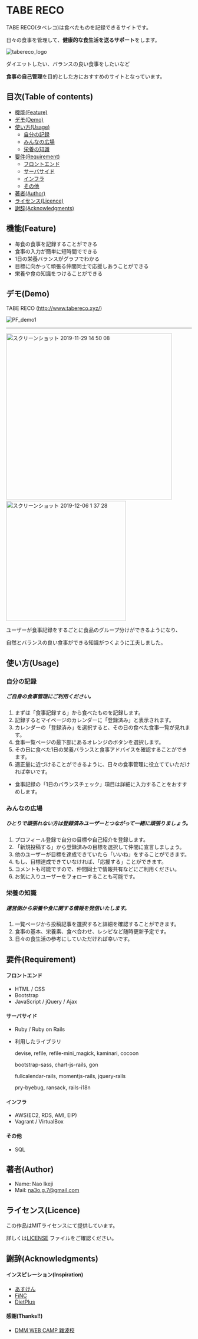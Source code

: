 # TABE RECO
TABE RECO(タベレコ)は食べたものを記録できるサイトです。
  
日々の食事を管理して、**健康的な食生活を送るサポート**をします。

![tabereco_logo](https://user-images.githubusercontent.com/49096883/69711891-2fc3d400-1145-11ea-8cbb-55ee3b0f13b7.jpg)
  
ダイエットしたい、バランスの良い食事をしたいなど
  
**食事の自己管理**を目的とした方におすすめのサイトとなっています。

## 目次(Table of contents)
- [機能(Feature)](#feature)
- [デモ(Demo)](#demo)
- [使い方(Usage)](#usage)
  - [自分の記録](#feature_1)
  - [みんなの広場](#feature_2)
  - [栄養の知識](#feature_3)
- [要件(Requirement)](#requirement)
  - [フロントエンド](#requirement_01)
  - [サーバサイド](#requirement_02)
  - [インフラ](requirement_03)
  - [その他](requirement_04)
- [著者(Author)](#author)
- [ライセンス(Licence)](#licence)
- [謝辞(Acknowledgments)](#acknowledgments)

<a id="feature"></a>
## 機能(Feature)
- 毎食の食事を記録することができる
- 食事の入力が簡単に短時間でできる
- 1日の栄養バランスがグラフでわかる
- 目標に向かって頑張る仲間同士で応援しあうことができる
- 栄養や食の知識をつけることができる

<a id="demo"></a>
## デモ(Demo)
TABE RECO (http://www.tabereco.xyz/)

![PF_demo1](https://user-images.githubusercontent.com/49096883/69917314-d42c7a00-14a7-11ea-9e3e-867a28e64359.gif)

---
<img width="450" alt="スクリーンショット 2019-11-29 14 50 08" src="https://user-images.githubusercontent.com/49096883/70374757-d6745580-1939-11ea-8e48-63cea08030ed.png">　<img width="325" alt="スクリーンショット 2019-12-06 1 37 28" src="https://user-images.githubusercontent.com/49096883/70374763-e2601780-1939-11ea-8972-b762e0addd3b.png">

ユーザーが食事記録をするごとに食品のグループ分けができるようになり、
  
自然とバランスの良い食事ができる知識がつくように工夫しました。

<a id="usage"></a>
## 使い方(Usage)
<a id="feature_1"></a>
### 自分の記録
##### ご自身の食事管理にご利用ください。
1. まずは「食事記録する」から食べたものを記録します。
2. 記録するとマイページのカレンダーに「登録済み」と表示されます。
3. カレンダーの「登録済み」を選択すると、その日の食べた食事一覧が見れます。
4. 食事一覧ページの最下部にあるオレンジのボタンを選択します。
5. その日に食べた1日の栄養バランスと食事アドバイスを確認することができます。
6. 適正量に近づけることができるように、日々の食事管理に役立てていただければ幸いです。
- 食事記録の「1日のバランスチェック」項目は詳細に入力することをおすすめします。

<a id="feature_2"></a>
### みんなの広場
##### ひとりで頑張れない方は登録済みユーザーとつながって一緒に頑張りましょう。
1. プロフィール登録で自分の目標や自己紹介を登録します。
2. 「新規投稿する」から登録済みの目標を選択して仲間に宣言しましょう。
3. 他のユーザーが目標を達成できていたら「いいね」をすることができます。
4. もし、目標達成できていなければ、「応援する」ことができます。
5. コメントも可能ですので、仲間同士で情報共有などにご利用ください。
6. お気に入りユーザーをフォローすることも可能です。

<a id="feature_3"></a>
### 栄養の知識
##### 運営側から栄養や食に関する情報を発信いたします。
1. 一覧ページから投稿記事を選択すると詳細を確認することができます。 
2. 食事の基本、栄養素、食べ合わせ、レシピなど随時更新予定です。
3. 日々の食生活の参考にしていただければ幸いです。


<a id="requirement"></a>
## 要件(Requirement)
<a id="requirement_01"></a>
#### フロントエンド
- HTML / CSS
- Bootstrap
- JavaScript / jQuery / Ajax

<a id="requirement_02"></a>
#### サーバサイド
- Ruby / Ruby on Rails
- 利用したライブラリ
  
   devise, refile, refile-mini_magick, kaminari, cocoon
  
   bootstrap-sass, chart-js-rails, gon
  
   fullcalendar-rails, momentjs-rails, jquery-rails
  
   pry-byebug, ransack, rails-i18n

<a id="requirement_03"></a>
#### インフラ
- AWS(EC2, RDS, AMI, EIP)
- Vagrant / VirtualBox

<a id="requirement_04"></a>
#### その他
- SQL


<a id="author"></a>
## 著者(Author)
- Name: Nao Ikeji
- Mail: na3o.g.7@gmail.com

<a id="licence"></a>
## ライセンス(Licence)
この作品はMITライセンスにて提供しています。
  
詳しくは[LICENSE](https://github.com/NaoIkeji/Tabe_Reco/blob/master/LICENSE) ファイルをご確認ください。  

<a id="acknowledgments"></a>
## 謝辞(Acknowledgments)
#### インスピレーション(Inspiration)
- [あすけん](https://www.asken.jp/)
- [FiNC](https://finc.com/)
- [DietPlus](https://dietplus.jp/)
#### 感謝(Thanks!!)
- [DMM WEB CAMP 難波校](https://web-camp.io/)

